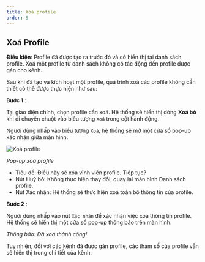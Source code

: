 ```yaml
---
title: Xoá profile
order: 5
---
```


## Xoá Profile

**Điều kiện**: Profile đã được tạo ra trước đó và có hiển thị tại danh sách profile.
Xoá một profile từ danh sách không có tác động đến profile được gán cho kênh.

Sau khi đã tạo và kích hoạt một profile, quá trình xoá các profile không cần thiết có thể được thực hiện như sau:

**Bước 1** : 

Tại giao diện chính, chọn profile cần xoá. Hệ thống sẽ hiển thị dòng **Xoá bỏ** khi di chuyển chuột vào biểu tượng `Xoá` trong cột hành động.
 
Người dùng nhấp vào biểu tượng `Xoá`, hệ thống sẽ mở một cửa sổ pop-up xác nhận giữa màn hình.

 ![Xoá profile](/images/media-live/profile/delete.PNG)
 
 *Pop-up xoá profile*

 * Tiêu đề: Điều này sẽ xóa vĩnh viễn profile. Tiếp tục?
 * Nút Huỷ bỏ: Không thực hiện thay đổi, quay lại màn hình Danh sách profile.
 * Nút Xác nhận: Hệ thống sẽ thực hiện xoá toàn bộ thông tin của profile.

 **Bước 2** : 
 
 Người dùng nhấp vào nút `Xác nhận` để xác nhận việc xoá thông tin profile. Hệ thống sẽ hiển thị một cửa sổ pop-up thông báo trên màn hình.
 <!-- ![]() -->

 *Thông báo: Đã xoá thành công!*
 
Tuy nhiên, đối với các kênh đã được gán profile, các tham số của profile vẫn sẽ hiển thị trong chi tiết của kênh.





